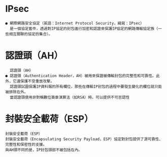 # IPsec
```
● 網際網路安全協定（英語：Internet Protocol Security，縮寫：IPsec）
  是一個協定套件，透過對IP協定的封包進行加密和認證來保護IP協定的網路傳輸協定族（一些相互關聯的協定的集合）。
```
# 認證頭（AH）
```
  認證頭（AH）
● 認證頭（Authentication Header，AH）被用來保證被傳輸封包的完整性和可靠性。此外，它還保護不受重放攻擊。
  認證頭試圖保護IP資料報的所有欄位，那些在傳輸IP封包的過程中要發生變化的欄位就只能被排除在外。
  當認證頭使用非對稱數位簽章演算法（如RSA）時，可以提供不可否認性
```
# 封裝安全載荷（ESP）
```
封裝安全載荷（ESP）
封裝安全載荷（Encapsulating Security Payload，ESP）協定對封包提供了源可靠性、完整性和保密性的支援。
與AH頭不同的是，IP封包頭部不被包括在內。
```



















